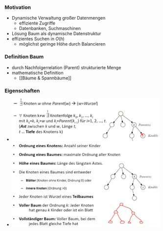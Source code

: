 ### Motivation
+ Dynamische Verwaltung großer Datenmengen
	+ effiziente Zugriffe
	+ Datenbanken, Suchmaschinen
+ Lösung Baum als dynamische Datenstruktur
+ effizientes Suchen in $O(h)$
	+ möglichst geringe Höhe durch Balancieren

### Definition Baum
+ durch Nachfolgerrelation (Parent) strukturierte Menge
+ mathematische Definition
	+ [[Bäume & Spannbäume]]

### Eigenschaften
+ ![](../../../../../z_images/Pasted%20image%2020221114133915.png)
+ ![](../../../../../z_images/Pasted%20image%2020221114134249.png)